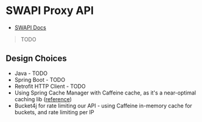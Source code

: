 # SWAPI Proxy API

- [SWAPI Docs](https://swapi.dev/documentation)

> TODO

## Design Choices

- Java - TODO
- Spring Boot - TODO
- Retrofit HTTP Client - TODO
- Using Spring Cache Manager with Caffeine cache, as it's a near-optimal caching lib ([reference](https://github.com/ben-manes/caffeine))
- Bucket4j for rate limiting our API - using Caffeine in-memory cache for buckets, and rate limiting per IP